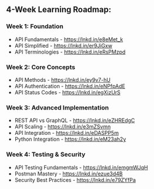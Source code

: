 ## 4-Week Learning Roadmap:

### Week 1: Foundation
- API Fundamentals - https://lnkd.in/e8eMet_k
- API Simplified - https://lnkd.in/er9JiGxw
- API Terminologies - https://lnkd.in/eRsPMzpd

### Week 2: Core Concepts
- API Methods - https://lnkd.in/ey9v7-hU
- API Authentication - https://lnkd.in/eNPfpAdE
- API Status Codes - https://lnkd.in/egXizUrS

### Week 3: Advanced Implementation
- REST API vs GraphQL - https://lnkd.in/eZHREdgC
- API Scaling - https://lnkd.in/e3mZSvmn
- API Integration - https://lnkd.in/eDASPP5m
- Python Integration - https://lnkd.in/eM23ah2y

### Week 4: Testing & Security
- API Testing Fundamentals - https://lnkd.in/emgmWJqH
- Postman Mastery - https://lnkd.in/ezue3d4B
- Security Best Practices - https://lnkd.in/e79ZYfPa
